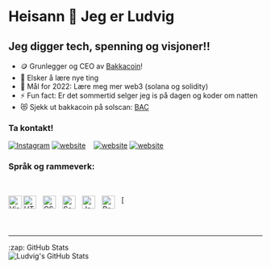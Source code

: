 # Heisann 👋 Jeg er Ludvig



## Jeg digger tech, spenning og visjoner!!

- 🪙 Grunlegger og CEO av [Bakkacoin](https://bakkacoin.no)!
- 🙋 Elsker å lære nye ting
- 🥅 Mål for 2022: Lære meg mer web3 (solana og solidity)
- ⚡ Fun fact: Er det sommertid selger jeg is på dagen og koder om natten
- 😻 Sjekk ut bakkacoin på solscan: [BAC](https://solscan.io/token/FFDyss8ZNKDoptctFbem76j5idS5yqWVc3kLsNhgFSpV)

### Ta kontakt!

[![Instagram](./img/instagram-light.svg)](https://instagram.com/ludvigbergsaker#gh-light-mode-only)
[![website](./img/instagram-dark.svg)](https://instagram.com/ludvigbergsaker#gh-dark-mode-only)
&nbsp;&nbsp;
[![website](./img/youtube-light.svg)](https://www.youtube.com/channel/UCtdR585zsOm3OQa1eBTMpvQ#gh-light-mode-only)
[![website](./img/youtube-dark.svg)](https://www.youtube.com/channel/UCtdR585zsOm3OQa1eBTMpvQ#gh-dark-mode-only)



### Språk og rammeverk:

<br />

[<img align="left" alt="Visual Studio Code" width="26px" src="https://cdn.jsdelivr.net/gh/devicons/devicon/icons/vscode/vscode-original.svg" style="padding-right:10px padding-top:10px;" />
<img align="left" alt="HTML5" width="26px" src="https://cdn.jsdelivr.net/gh/devicons/devicon/icons/html5/html5-original.svg" style="padding-right:10px;" />
<img align="left" alt="CSS3" width="26px" src="https://cdn.jsdelivr.net/gh/devicons/devicon/icons/css3/css3-original.svg" style="padding-right:10px;" />
<img align="left" alt="Sass" width="26px" src="https://cdn.jsdelivr.net/gh/devicons/devicon/icons/sass/sass-original.svg" style="padding-right:10px;" />
<img align="left" alt="JavaScript" width="26px" src="https://cdn.jsdelivr.net/gh/devicons/devicon/icons/javascript/javascript-original.svg" style="padding-right:10px;" />
<img align="left" alt="React" width="26px" src="https://cdn.jsdelivr.net/gh/devicons/devicon/icons/react/react-original.svg" style="padding-right:10px;" />

<br />
<br />

---



<summary>:zap: GitHub Stats</summary>

<img align="left" alt="Ludvig's GitHub Stats" src="https://github-readme-stats.vercel.app/api?username=ludvig03&show_icons=true&hide_border=false&title_color=ff652f&icon_color=FFE400&bg_color=09131B&text_color=ffffff&border_color=0c1a25" />

